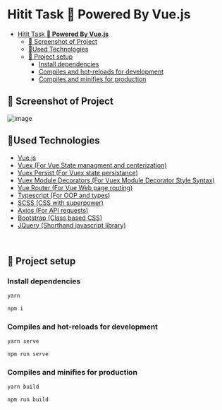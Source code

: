 # Hitit Task **🎇 Powered By Vue.js**

- [Hitit Task **🎇 Powered By Vue.js**](#hitit-task--powered-by-vuejs)
  - [👀 Screenshot of Project](#-screenshot-of-project)
  - [📐Used Technologies](#used-technologies)
  - [🔧 Project setup](#-project-setup)
    - [Install dependencies](#install-dependencies)
    - [Compiles and hot-reloads for development](#compiles-and-hot-reloads-for-development)
    - [Compiles and minifies for production](#compiles-and-minifies-for-production)

## 👀 Screenshot of Project
![image](https://user-images.githubusercontent.com/29407019/101965163-c108ca00-3c24-11eb-83d5-ecf74b465fa0.png)
<br>

## 📐Used Technologies
- [Vue.js](https://vuejs.org/)
- [Vuex (For Vue State managment and centerization)](https://vuex.vuejs.org/)
- [Vuex Persist (For Vuex state persistance)](https://github.com/championswimmer/vuex-persist)
- [Vuex Module Decorators (For Vuex Module Decorator Style Syntax)](https://github.com/championswimmer/vuex-module-decorators)
- [Vue Router (For Vue Web page routing)](https://router.vuejs.org/)
- [Typescript (For OOP and types)](https://vue-loader.vuejs.org/guide/pre-processors.html#typescript)
- [SCSS (CSS with superpower)](https://vue-loader.vuejs.org/guide/pre-processors.html#sass)
- [Axios (For API requests)](https://github.com/axios/axios)
- [Bootstrap (Class based CSS)](https://getbootstrap.com/docs/4.5/getting-started/introduction/)
- [JQuery (Shorthand javascript library)](https://jquery.com/)

<br>

## 🔧 Project setup
### Install dependencies
```bash
yarn

npm i
```

### Compiles and hot-reloads for development
```bash
yarn serve

npm run serve
```

### Compiles and minifies for production
```bash
yarn build

npm run build
```
